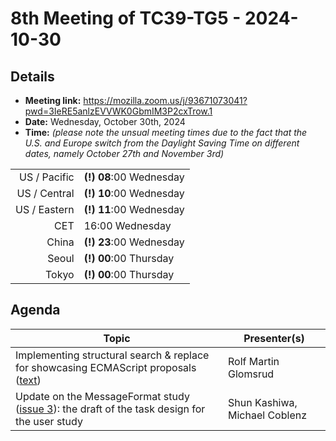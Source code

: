# 8th Meeting of TC39-TG5 - 2024-10-30

## Details
- **Meeting link:** https://mozilla.zoom.us/j/93671073041?pwd=3IeRE5anlzEVVWK0GbmIM3P2cxTrow.1
- **Date:** Wednesday, October 30th, 2024
- **Time:** _(please note the unsual meeting times due to the fact that the U.S. and Europe switch from the Daylight Saving Time on different dates, namely October 27th and November 3rd)_
  
|              |                 |
| -----------: | --------------- |
| US / Pacific | **(!)** **08**:00 Wednesday |
| US / Central | **(!)** **10**:00 Wednesday |
| US / Eastern | **(!)** **11**:00 Wednesday |
|          CET | 16:00 Wednesday |
|        China | **(!)** **23**:00 Wednesday |
|        Seoul | **(!)** **00**:00 Thursday |
|        Tokyo | **(!)** **00**:00 Thursday |



## Agenda
|Topic|Presenter(s)|
|-----|------------|
|Implementing structural search & replace for showcasing ECMAScript proposals ([text](https://bora.uib.no/bora-xmlui/bitstream/handle/11250/3147687/50753831.pdf?sequence=1&isAllowed=y))|Rolf Martin Glomsrud|
|Update on the MessageFormat study ([issue 3](https://github.com/tc39/tg5/issues/3)): the draft of the task design for the user study|Shun Kashiwa, Michael Coblenz|
